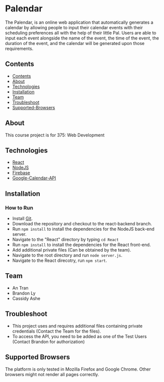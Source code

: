 # Palendar 
The Palendar, is an online web application that automatically generates a calendar by allowing people to input their calendar events with their scheduling preferences all with the help of their little Pal. Users are able to input each event alongside the name of the event, the time of the event, the duration of the event, and the calendar will be generated upon those requirements.

## Contents
- [Contents](#contents)
- [About](#about)
- [Technologies](#technologies)
- [Installation](#installation)
- [Team](#team)
- [Troubleshoot](#troubleshoot)
- [Supported-Browsers](#supported-browsers)

## About
This course project is for 375: Web Development

## Technologies
- [React](https://reactjs.org)
- [NodeJS](https://nodejs.org/en/)
- [Firebase](https://firebase.google.com)
- [Google-Calendar-API](https://developers.google.com/calendar/api)

## Installation
### How to Run
- Install [Git](https://git-scm.com).
- Download the repository and checkout to the react-backend branch.
- Run ```npm install``` to install the dependencies for the NodeJS back-end server.
- Navigate to the "React" directory by typing ```cd React```
- Run ```npm install``` to install the dependencies for the React front-end.
- Add additional private files (Can be obtained by the team).
- Navigate to the root directory and run ```node server.js```.
- Navigate to the React direcotry, run ```npm start```.

## Team
- An Tran
- Brandon Ly
- Cassidy Ashe

## Troubleshoot
- This project uses and requires additional files containing private credentials (Contact the Team for the files).
- To access the API, you need to be added as one of the Test Users (Contact Brandon for authorization)

## Supported Browsers
The platform is only tested in Mozilla Firefox and Google Chrome. Other browsers might not render all pages correctly.

